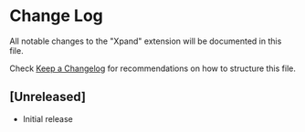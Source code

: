 # Change Log

All notable changes to the "Xpand" extension will be documented in this file.

Check [Keep a Changelog](http://keepachangelog.com/) for recommendations on how to structure this file.

## [Unreleased]

- Initial release